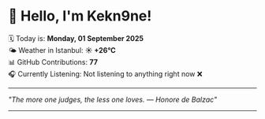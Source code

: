 # 👋 Hello, I'm Kekn9ne!

🗓️ Today is: **Monday, 01 September 2025**  
🌤️ Weather in Istanbul: **☀️   +26°C**  
📊 GitHub Contributions: **77**  
🎧 Currently Listening: Not listening to anything right now ❌

---

_"The more one judges, the less one loves. — *Honore de Balzac*"_

---
